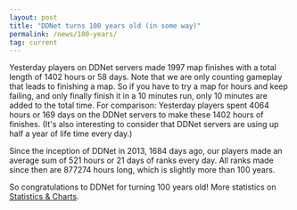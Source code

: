 ```yaml
---
layout: post
title: "DDNet turns 100 years old (in some way)"
permalink: /news/100-years/
tag: current
---
```


Yesterday players on DDNet servers made 1997 map finishes with a total length of 1402 hours or 58 days. Note that we are only counting gameplay that leads to finishing a map. So if you have to try a map for hours and keep failing, and only finally finish it in a 10 minutes run, only 10 minutes are added to the total time. For comparison: Yesterday players spent 4064 hours or 169 days on the DDNet servers to make these 1402 hours of finishes. (It's also interesting to consider that DDNet servers are using up half a year of life time every day.)

Since the inception of DDNet in 2013, 1684 days ago, our players made an average sum of 521 hours or 21 days of ranks every day. All ranks made since then are 877274 hours long, which is slightly more than 100 years.

So congratulations to DDNet for turning 100 years old! More statistics on [Statistics & Charts](https://ddnet.org/stats/).
